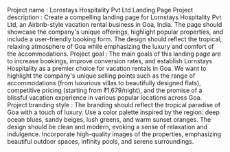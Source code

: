 Project name : Lornstays Hospitality Pvt Ltd Landing Page
      Project description : Create a compelling landing page for Lornstays Hospitality Pvt Ltd, an Airbnb-style vacation rental business in Goa, India. The page should showcase the company's unique offerings, highlight popular properties, and include a user-friendly booking form. The design should reflect the tropical, relaxing atmosphere of Goa while emphasizing the luxury and comfort of the accommodations.
      Project goal : The main goals of this landing page are to increase bookings, improve conversion rates, and establish Lornstays Hospitality as a premier choice for vacation rentals in Goa. We want to highlight the company's unique selling points such as the range of accommodations (from luxurious villas to beautifully designed flats), competitive pricing (starting from ₹1,679/night), and the promise of a blissful vacation experience in various popular locations across Goa.
      Project branding style : The branding should reflect the tropical paradise of Goa with a touch of luxury. Use a color palette inspired by the region: deep ocean blues, sandy beiges, lush greens, and warm sunset oranges. The design should be clean and modern, evoking a sense of relaxation and indulgence. Incorporate high-quality images of the properties, emphasizing beautiful outdoor spaces, infinity pools, and serene surroundings.
      